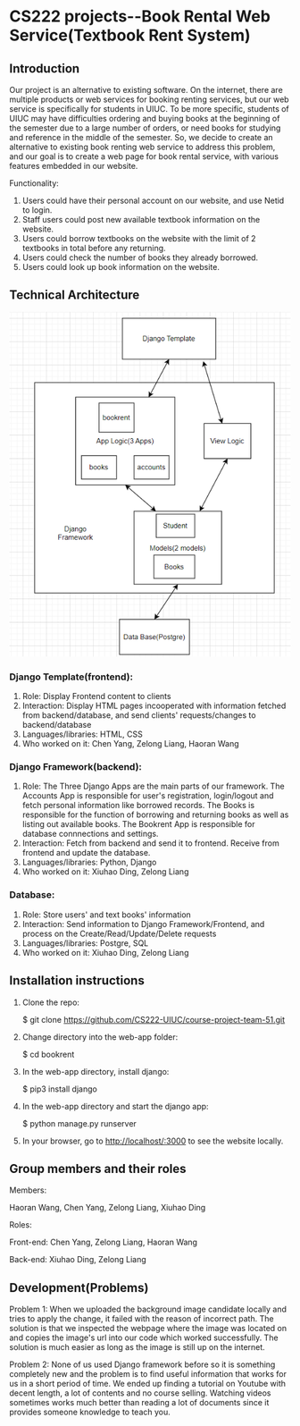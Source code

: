 # CS222 projects--Book Rental Web Service(Textbook Rent System)


## Introduction

Our project is an alternative to existing software. On the internet, there are multiple products or web services for booking renting services, but our web service is specifically for students in UIUC. To be more specific, students of UIUC may have difficulties ordering and buying books at the beginning of the semester due to a large number of orders, or need books for studying and reference in the middle of the semester. So, we decide to create an alternative to existing book renting web service to address this problem, and our goal is to create a web page for book rental service, with various features embedded in our website.

Functionality:
1. Users could have their personal account on our website, and use Netid to login.
2. Staff users could post new available textbook information on the website.
3. Users could borrow textbooks on the website with the limit of 2 textbooks in total before
any returning.
4. Users could check the number of books they already borrowed.
5. Users could look up book information on the website.



 
## Technical Architecture
![graph](./TA.png)

### Django Template(frontend): 
1. Role: Display Frontend content to clients
2. Interaction: Display HTML pages incooperated with information fetched from backend/database, and send clients' requests/changes to backend/database
3. Languages/libraries: HTML, CSS
4. Who worked on it: Chen Yang, Zelong Liang, Haoran Wang

### Django Framework(backend): 
1. Role: The Three Django Apps are the main parts of our framework. The Accounts App is responsible for user's registration, login/logout and fetch personal information like borrowed records. The Books is responsible for the function of borrowing and returning books as well as listing out available books. The Bookrent App is responsible for database connnections and settings.
2. Interaction: Fetch from backend and send it to frontend. Receive from frontend and update the database.
3. Languages/libraries: Python, Django
4. Who worked on it: Xiuhao Ding, Zelong Liang

### Database: 
1. Role: Store users' and text books' information
2. Interaction: Send information to Django Framework/Frontend, and process on the Create/Read/Update/Delete requests
3. Languages/libraries: Postgre, SQL
4. Who worked on it: Xiuhao Ding, Zelong Liang


## Installation instructions
1. Clone the repo:

    $ git clone https://github.com/CS222-UIUC/course-project-team-51.git
   
2. Change directory into the web-app folder:
    
    $ cd bookrent
    
3. In the web-app directory, install django:
   
    $ pip3 install django
    
4. In the web-app directory and start the django app:
    
    $ python manage.py runserver
    
5. In your browser, go to [http://localhost/:3000](http//localhost:3000) to see the website locally.

## Group members and their roles
Members: 
   
   Haoran Wang, Chen Yang,  Zelong Liang, Xiuhao Ding

Roles:

   Front-end: Chen Yang, Zelong Liang, Haoran Wang
   
   Back-end: Xiuhao Ding, Zelong Liang

## Development(Problems)
Problem 1:
When we uploaded the background image candidate locally and tries to apply the change, it failed with the reason of incorrect path. The solution is that we inspected the webpage where the image was located on and copies the image's url into our code which worked successfully. The solution is much easier as long as the image is still up on the internet.

Problem 2:
None of us used Django framework before so it is something completely new and the problem is to find useful information that works for us in
a short period of time. We ended up finding a tutorial on Youtube with decent length, a lot of contents and no course selling. Watching videos sometimes works much better than reading a lot of documents since it provides someone knowledge to teach you.
